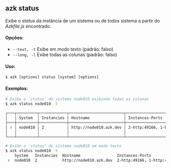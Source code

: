 ## azk status
Exibe o _status_ da instância de um sistema ou de todos sistema a partir do _Azkfile.js_ encontrado.

#### Opções:

- `--text, -t`  Exibe em modo texto (padrão: falso)
- `--long, -l`  Exibe todas as colunas (padrão: falso)

#### Uso:

    $ azk [options] status [system] [options]

#### Exemplos:

```sh
# Exibe o 'status' do sistema node010 exibindo todas as colunas
$ azk status node010 -l

┌───┬─────────┬────────────┬────────────────────────┬────────────────────────────┬────────────────┬───────────┐
│   │ System  │ Instancies │ Hostname               │ Instances-Ports            │ Provisioned    │ Image     │
├───┼─────────┼────────────┼────────────────────────┼────────────────────────────┼────────────────┼───────────┤
│ ↑ │ node010 │ 2          │ http://node010.azk.dev │ 2-http:49166, 1-http:49165 │ 21 minutes ago │ node:0.10 │
│   │         │            │                        │                            │                │           │
└───┴─────────┴────────────┴────────────────────────┴────────────────────────────┴────────────────┴───────────┘

# Exibe o 'status' do sistema node010 em modo texto
$ azk status node010 -t
    System   Instancies  Hostname                Instances-Ports             Provisioned
 ↑  node010  2           http://node010.azk.dev  2-http:49166, 1-http:49165  23 minutes ago

```
